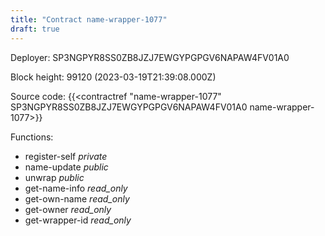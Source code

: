 ```yaml
---
title: "Contract name-wrapper-1077"
draft: true
---
```

Deployer: SP3NGPYR8SS0ZB8JZJ7EWGYPGPGV6NAPAW4FV01A0


 



Block height: 99120 (2023-03-19T21:39:08.000Z)

Source code: {{<contractref "name-wrapper-1077" SP3NGPYR8SS0ZB8JZJ7EWGYPGPGV6NAPAW4FV01A0 name-wrapper-1077>}}

Functions:

* register-self _private_
* name-update _public_
* unwrap _public_
* get-name-info _read_only_
* get-own-name _read_only_
* get-owner _read_only_
* get-wrapper-id _read_only_

